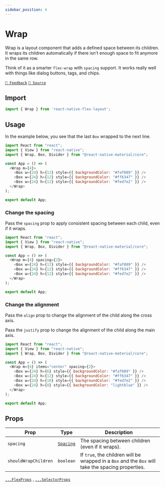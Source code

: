 ```yaml
---
sidebar_position: 4
---
```


# Wrap

Wrap is a layout component that adds a defined space between its children. It wraps its children automatically if there
isn't enough space to fit anymore in the same row.

Think of it as a smarter `flex-wrap` with `spacing` support. It works really well with things like dialog buttons, tags,
and chips.

[`💬 Feedback`](https://github.com/yamankatby/react-native-flex-layout/labels/wrap)
[`🌱 Source`](https://github.com/yamankatby/react-native-flex-layout/blob/main/src/Wrap.tsx)

## Import

```js
import { Wrap } from 'react-native-flex-layout';
```

## Usage

In the example below, you see that the last `Box` wrapped to the next line.

```js with-preview
import React from "react";
import { View } from "react-native";
import { Wrap, Box, Divider } from "@react-native-material/core";

const App = () => (
  <Wrap m={4}>
    <Box w={24} h={12} style={{ backgroundColor: "#faf089" }} />
    <Box w={24} h={12} style={{ backgroundColor: "#ff6347" }} />
    <Box w={24} h={12} style={{ backgroundColor: "#fed7e2" }} />
  </Wrap>
);

export default App;
```

### Change the spacing

Pass the `spacing` prop to apply consistent spacing between each child, even if it wraps.

```js with-preview
import React from "react";
import { View } from "react-native";
import { Wrap, Box, Divider } from "@react-native-material/core";

const App = () => (
  <Wrap m={4} spacing={2}>
    <Box w={24} h={12} style={{ backgroundColor: "#faf089" }} />
    <Box w={24} h={12} style={{ backgroundColor: "#ff6347" }} />
    <Box w={24} h={12} style={{ backgroundColor: "#fed7e2" }} />
  </Wrap>
);

export default App;
```

### Change the alignment

Pass the `align` prop to change the alignment of the child along the cross axis.

Pass the `justify` prop to change the alignment of the child along the main axis.

```js with-preview
import React from "react";
import { View } from "react-native";
import { Wrap, Box, Divider } from "@react-native-material/core";

const App = () => (
  <Wrap m={4} items="center" spacing={2}>
    <Box w={24} h={6} style={{ backgroundColor: "#faf089" }} />
    <Box w={24} h={12} style={{ backgroundColor: "#ff6347" }} />
    <Box w={24} h={10} style={{ backgroundColor: "#fed7e2" }} />
    <Box w={24} h={8} style={{ backgroundColor: "lightblue" }} />
  </Wrap>
);

export default App;
```

## Props

| Prop                 | Type                                                                | Description                                                                                        |
|----------------------|---------------------------------------------------------------------|----------------------------------------------------------------------------------------------------|
| `spacing`            | [`Spacing`](https://react-native-flex-layout.js.org/guides/spacing) | The spacing between children (even if it wraps).                                                   |
| `shouldWrapChildren` | `boolean`                                                           | If `true`, the children will be wrapped in a `Box` and the `Box` will take the spacing properties. |

[`...FlexProps`](/pages/layout/flex#props) , [`...SelectorProps`](/pages/layout/selector#props)
